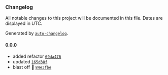 ### Changelog

All notable changes to this project will be documented in this file. Dates are displayed in UTC.

Generated by [`auto-changelog`](https://github.com/CookPete/auto-changelog).

#### 0.0.0

- added refactor [`69da476`](https://github.com/xotomicro/xotomicro-front-order-service/commit/69da4768ea9699b6c173fe6ee9a1af9db303da4e)
- updated [`165d38f`](https://github.com/xotomicro/xotomicro-front-order-service/commit/165d38fafb36c837a91793319bb6e60e22647fbc)
- blast off 🚀 [`84e3fbe`](https://github.com/xotomicro/xotomicro-front-order-service/commit/84e3fbed710986bcff3e241d3b3c035018b16895)
